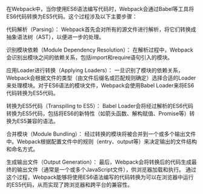 在Webpack中，当你使用ES6语法编写代码时，Webpack会通过Babel等工具将ES6代码转换为ES5代码。这个过程涉及以下主要步骤：

代码解析（Parsing）：
Webpack首先会对所有的源文件进行解析，将它们转换成抽象语法树（AST），以便进一步的处理。

识别模块依赖（Module Dependency Resolution）：
在解析过程中，Webpack会识别出模块之间的依赖关系，包括import和require语句引入的模块。

应用Loader进行转换（Applying Loaders）：
一旦识别了模块的依赖关系，Webpack会根据文件的类型（由文件后缀名或匹配规则确定）选择合适的Loader来处理模块。对于ES6语法的模块文件，Webpack会使用Babel Loader来将ES6代码转换为ES5代码。

转换为ES5代码（Transpiling to ES5）：
Babel Loader会将经过解析的ES6代码转换为ES5代码，包括将ES6的新特性（如箭头函数、解构赋值、Promise等）转换为ES5兼容的语法。

合并模块（Module Bundling）：
经过转换的模块将被合并到一个或多个输出文件中。Webpack根据配置文件中的规则（entry、output等）来决定输出的文件结构和命名方式。

生成输出文件（Output Generation）：
最后，Webpack会将转换后的代码生成最终的输出文件（通常是一个或多个JavaScript文件），供浏览器加载和执行。
通过这个过程，Webpack能够将使用ES6语法编写的代码转换为可以在浏览器中运行的ES5代码，从而实现了跨浏览器和跨平台的兼容性。





